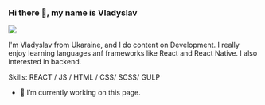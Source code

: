 ### Hi there 👋, my name is Vladyslav
![](https://pbs.twimg.com/media/EkjhusDW0AEoTAZ?format=jpg&name=small)

I'm Vladyslav from Ukaraine, and I do content on Development.  I really enjoy learning languages anf frameworks like React and React Native. I also interested in backend.

Skills: REACT / JS / HTML / CSS/ SCSS/ GULP

- 🔭 I’m currently working on this page. 










